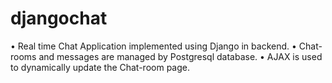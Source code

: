 # djangochat

• Real time Chat Application implemented using Django in backend.
• Chat-rooms and messages are managed by Postgresql database.
• AJAX is used to dynamically update the Chat-room page.


